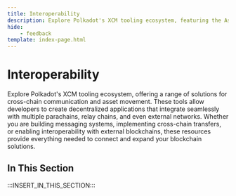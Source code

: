 ```yaml
---
title: Interoperability
description: Explore Polkadot's XCM tooling ecosystem, featuring the Asset Transfer API and other utilities for implementing cross-chain messaging and transfers.
hide: 
    - feedback
template: index-page.html
---
```


# Interoperability

Explore Polkadot's XCM tooling ecosystem, offering a range of solutions for cross-chain communication and asset movement. These tools allow developers to create decentralized applications that integrate seamlessly with multiple parachains, relay chains, and even external networks. Whether you are building messaging systems, implementing cross-chain transfers, or enabling interoperability with external blockchains, these resources provide everything needed to connect and expand your blockchain solutions.

## In This Section

:::INSERT_IN_THIS_SECTION:::
